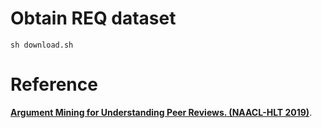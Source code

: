 # Obtain REQ dataset

    sh download.sh

# Reference
**[Argument Mining for Understanding Peer Reviews. (NAACL-HLT 2019)](https://www.aclweb.org/anthology/N19-1219.pdf)**.
